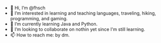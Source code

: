 - 👋 Hi, I’m @fhsch
- 👀 I’m interested in learning and teaching languages, traveling, hiking, programming, and gaming.  
- 🌱 I’m currently learning Java and Python.
- 💞️ I’m looking to collaborate on nothin yet since I'm still learning.
- 📫 How to reach me: by dm.

<!---
fhsch/fhsch is a ✨ special ✨ repository because its `README.md` (this file) appears on your GitHub profile.
You can click the Preview link to take a look at your changes.
--->
